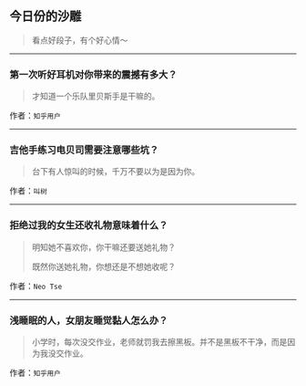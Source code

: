 ## 今日份的沙雕

> 看点好段子，有个好心情～


 
---

### 第一次听好耳机对你带来的震撼有多大？

> 才知道一个乐队里贝斯手是干嘛的。


作者：`知乎用户`

---

### 吉他手练习电贝司需要注意哪些坑？

> 台下有人惊叫的时候，千万不要以为是因为你。


作者：`叫树`

---

### 拒绝过我的女生还收礼物意味着什么？

> 明知她不喜欢你，你干嘛还要送她礼物？
> 
> 既然你送她礼物，你想还是不想她收呢？


作者：`Neo Tse`

---

### 浅睡眠的人，女朋友睡觉黏人怎么办？

> 小学时，每次没交作业，老师就罚我去擦黑板。并不是黑板不干净，而是因为我没交作业。


作者：`知乎用户`